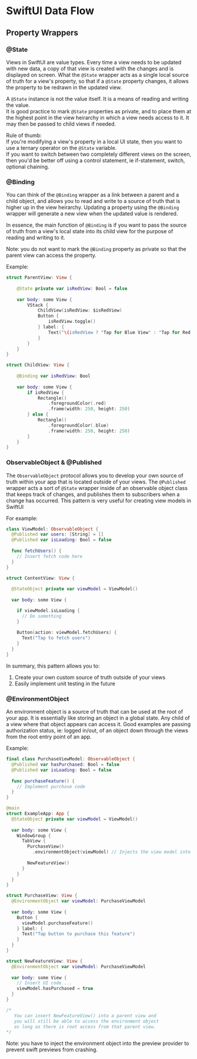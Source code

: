 # SwiftUI Data Flow

## Property Wrappers

### @State

Views in SwiftUI are value types. Every time a view needs to be updated with new data, a copy of that view is created with the changes and is displayed on screen. What the `@State` wrapper acts as a single local source of truth for a view's property, so that if a `@State` property changes, it allows the property to be redrawn in the updated view.  

A `@State` instance is not the value itself. It is a means of reading and writing the value.  
It is good practice to mark `@State` properties as private, and to place them at the highest point in the view heirarchy in which a view needs access to it. It may then be passed to child views if needed.  

Rule of thumb:  
If you're modifying a view's property in a local UI state, then you want to use a ternary operator on the `@State` variable.  
If you want to switch between two completely different views on the screen, then you'd be better off using a control statement, ie if-statement, switch, optional chaining.

### @Binding

You can think of the `@Binding` wrapper as a link between a parent and a child object, and allows you to read and write to a source of truth that is higher up in the view heirarchy. Updating a property using the `@Binding` wrapper will generate a new view when the updated value is rendered. 

In essence, the main function of `@Binding` is if you want to pass the source of truth from a view's local state into its child view for the purpose of reading and writing to it.

Note: you do not want to mark the `@Binding` property as private so that the parent view can access the property.  

Example:
```swift
struct ParentView: View {
    
    @State private var isRedView: Bool = false
    
    var body: some View {
        VStack {
            ChildView(isRedView: $isRedView)
            Button {
                isRedView.toggle()
            } label: {
                Text("\(isRedView ? "Tap for Blue View" : "Tap for Red View")")
            }
        }
    }
}

struct ChildView: View {
    
    @Binding var isRedView: Bool
    
    var body: some View {
        if isRedView {
            Rectangle()
                .foregroundColor(.red)
                .frame(width: 250, height: 250)
        } else {
            Rectangle()
                .foregroundColor(.blue)
                .frame(width: 250, height: 250)
        }
    }
}
```

### ObservableObject & @Published

The `ObservableObject` protocol allows you to develop your own source of truth within your app that is located outside of your views. The `@Published` wrapper acts a sort of `@State` wrapper inside of an observable object class that keeps track of changes, and publishes them to subscribers when a change has occurred. This pattern is very useful for creating view models in SwiftUI

For example:
```swift
class ViewModel: ObservableObject {
  @Published var users: [String] = []
  @Published var isLoading: Bool = false
  
  func fetchUsers() {
    // Insert fetch code here
  }
}

struct ContentView: View {
  
  @StateObject private var viewModel = ViewModel()
  
  var body: some View {

    if viewModel.isLoading {
      // Do something
    }
    
    Button(action: viewModel.fetchUsers) {
      Text("Tap to fetch users")
    }
  }
}
```

In summary, this pattern allows you to:
1. Create your own custom source of truth outside of your views
2. Easily implement unit testing in the future

### @EnvironmentObject

An environment object is a source of truth that can be used at the root of your app. It is essentially like storing an object in a global state. Any child of a view where that object appears can access it. Good examples are passing authorization status, ie: logged in/out, of an object down through the views from the root entry point of an app.

Example:
```swift
final class PurchaseViewModel: ObservableObject {
  @Published var hasPurchased: Bool = false
  @Published var isLoading: Bool = false
  
  func purchaseFeature() {
    // Implement purchase code
  }
}

@main
struct ExampleApp: App {
  @StateObject private var viewModel = ViewModel()
  
  var body: some View {
    WindowGroup {
      TabView {
        PurchaseView()
          .environmentObject(viewModel) // Injects the view model into the view
        
        NewFeatureView()
      }
    }
  }
}

struct PurchaseView: View {
  @EnvironmentObject var viewModel: PurchaseViewModel
  
  var body: some View {
    Button {
      viewModel.purchaseFeature()
    } label: {
      Text("Tap button to purchase this feature")
    }
  }
}

struct NewFeatureView: View {
  @EnvironmentObject var viewModel: PurchaseViewModel
  
  var body: some View {
    // Insert UI code ...
    viewModel.hasPurchased = true
  }
}

/* 
   You can insert NewFeatureView() into a parent view and 
   you will still be able to access the environment object 
   as long as there is root access from that parent view.
*/
```

Note: you have to inject the environment object into the preview provider to prevent swift previews from crashing.
